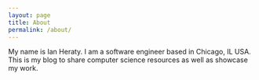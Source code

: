 ```yaml
---
layout: page
title: About
permalink: /about/
---
```


My name is Ian Heraty. I am a software engineer based in Chicago, IL USA. This is my blog to share computer science resources as well as showcase my work.
